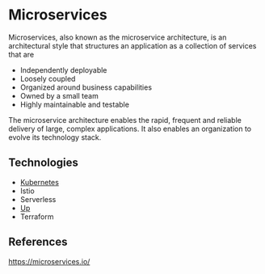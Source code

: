 # Microservices

Microservices, also known as the microservice architecture, is an architectural style that structures an application as a collection of services that are

- Independently deployable
- Loosely coupled
- Organized around business capabilities
- Owned by a small team
- Highly maintainable and testable

The microservice architecture enables the rapid, frequent and reliable delivery of large, complex applications. It also enables an organization to evolve its technology stack.

## Technologies
- [Kubernetes](https://kubernetes.io/)
- Istio
- Serverless
- [Up](https://github.com/apex/up)
- Terraform

## References
https://microservices.io/